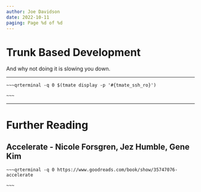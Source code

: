 ```yaml
---
author: Joe Davidson
date: 2022-10-11
paging: Page %d of %d
---
```


# Trunk Based Development

And why not doing it is slowing you down.

---


```
~~~qrterminal -q 0 $(tmate display -p '#{tmate_ssh_ro}')

~~~
```


---

# Further Reading

## Accelerate - Nicole Forsgren, Jez Humble, Gene Kim
```
~~~qrterminal -q 0 https://www.goodreads.com/book/show/35747076-accelerate

~~~
```
